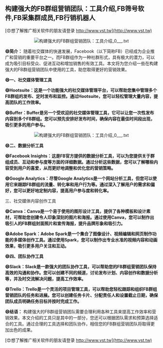 ## **构建强大的FB群组营销团队：工具介绍,FB筛号软件,FB采集群成员,FB行销机器人**

[😍想了解推广相关软件的朋友请登录 http://www.vst.tw](http://www.vst.tw)

 <center><img src="https://vst.tw/MP4/tuiguang/png/2.png" alt="构建强大的FB群组营销团队：工具介绍_0___.txt"></center>

**😄简介：**
随着社交媒体的快速发展，Facebook（以下简称FB）已经成为企业推广和营销的重要平台之一。而FB群组作为一种社群形式，具有极大的潜力，可以成为吸引目标受众、促进互动和增加销售的有效工具。本文将为您介绍一些在构建强大的FB群组营销团队中使用的工具，助您取得更好的营销效果。

**😄一、社交媒体管理工具**

**😄Hootsuite：这是一个功能强大的社交媒体管理平台，可以帮助您集中管理多个FB群组的发布、定时发布和监控。通过Hootsuite，您可以轻松管理大量内容，提高团队的工作效率。**

**😄Buffer：Buffer是另一个受欢迎的社交媒体管理工具，它可以让您一次性发布内容到多个FB群组。您可以预先安排好发布时间，确保内容在最佳时间段出现，吸引更多的用户参与。**

 <center><img src="https://vst.tw/MP4/tuiguang/png/4.png" alt="构建强大的FB群组营销团队：工具介绍_0___.txt"></center>

**😄二、数据分析工具**

**😄Facebook Insights：这是FB官方提供的数据分析工具，可以为您提供关于群组成员、互动和参与度等方面的详细数据。通过分析这些数据，您可以了解哪些内容受到用户的喜爱，从而更好地调整和优化您的营销策略。**

**😄Google Analytics：尽管Google Analytics是一个网站分析工具，但您可以使用它来跟踪FB群组的流量、转化率和用户行为等。通过深入了解用户的需求和偏好，您可以更好地定制内容，提高用户参与度和转化率。**

三、社交媒体内容创作工具

**😄Canva：Canva是一个易于使用的图形设计工具，提供了各种模板和设计素材，可帮助您创建令人印象深刻的图片和海报。通过使用Canva，您可以制作出吸引人的FB群组封面照片和宣传海报，提升品牌形象和吸引力。**

**😄Adobe Spark：Adobe Spark是一个集合了图像设计、视频编辑和网页制作功能的多媒体创作工具。通过使用Spark，您可以制作出专业水准的视频内容和动画效果，吸引更多用户关注和互动。**

**😄四、团队协作工具**

**😄Slack：Slack是一款强大的团队协作工具，可以帮助您的FB群组营销团队保持高效的沟通和协作。您可以创建不同的频道，讨论发布计划、内容创作和数据分析等，并及时交流解决问题，提高工作效率。**

**😄Trello：Trello是一个灵活的项目管理工具，可以帮助您轻松跟踪和组织FB群组营销团队的任务和进展。您可以创建任务卡片、分配责任人和设置截止日期，确保团队成员明确任务目标并按时完成工作。**

**😄结语：**
构建强大的FB群组营销团队需要合理利用各种工具来提高工作效率和营销效果。本文介绍的工具只是其中的一部分，您还可以根据团队需求和预算选择适合的工具。通过合理的工具选择和团队协作，相信您的FB群组营销团队将取得更加出色的成果。

[😍想了解推广相关软件的朋友请登录 http://www.vst.tw](http://www.vst.tw)



